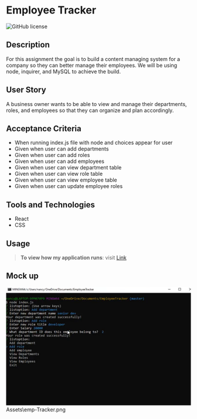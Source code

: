 # Employee Tracker
![GitHub license](https://img.shields.io/badge/license-MIT-pink.svg) 

## Description 
For this assignment the goal is to build a content managing system for a company so they can better manage their employees. We will be using node, inquirer, and MySQL to achieve the build.

## User Story
A business owner wants to be able to view and manage their departments, roles, and employees so that they can organize and plan accordingly.


## Acceptance Criteria
- When running index.js file with node and choices appear for user
- Given when user can add departments
- Given when user can add roles 
- Given when user can add employees
- Given when user can view department table
- Given when user can view role table
- Given when user can view employee table
- Given when user can update employee roles

## Tools and Technologies
- React
- CSS

## Usage 
 
> **To view how my application runs**: visit [Link](https://drive.google.com/file/d/1N0xXUJDnmwJfWMG5nNucWNWv8Nhce_3G/view?usp=sharing)

## Mock up
![This is what my page looks like ](./Assets/emp-Tracker.png)Assets\emp-Tracker.png